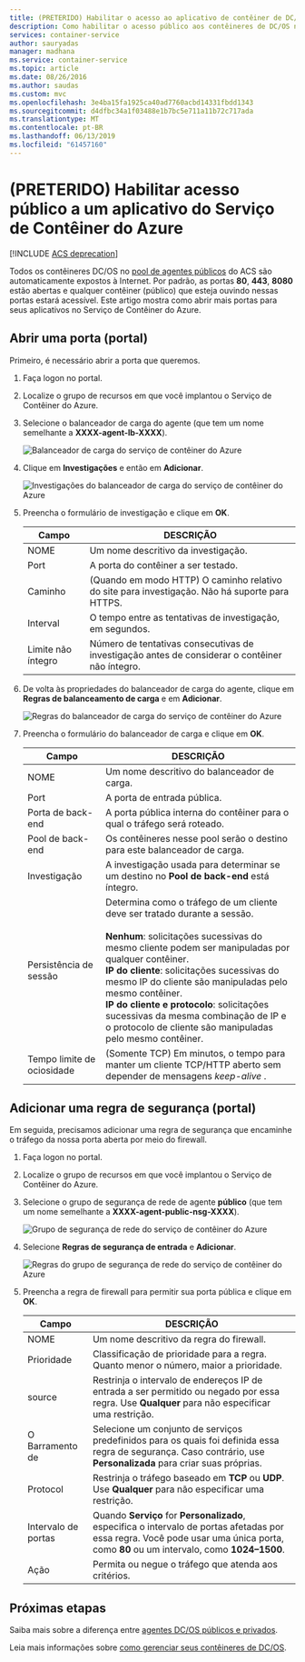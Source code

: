 ```yaml
---
title: (PRETERIDO) Habilitar o acesso ao aplicativo de contêiner de DC/SO do Azure
description: Como habilitar o acesso público aos contêineres de DC/OS no Serviço de Contêiner do Azure.
services: container-service
author: sauryadas
manager: madhana
ms.service: container-service
ms.topic: article
ms.date: 08/26/2016
ms.author: saudas
ms.custom: mvc
ms.openlocfilehash: 3e4ba15fa1925ca40ad7760acbd14331fbdd1343
ms.sourcegitcommit: d4dfbc34a1f03488e1b7bc5e711a11b72c717ada
ms.translationtype: MT
ms.contentlocale: pt-BR
ms.lasthandoff: 06/13/2019
ms.locfileid: "61457160"
---
```

# <a name="deprecated-enable-public-access-to-an-azure-container-service-application"></a>(PRETERIDO) Habilitar acesso público a um aplicativo do Serviço de Contêiner do Azure

[!INCLUDE [ACS deprecation](../../../includes/container-service-deprecation.md)]

Todos os contêineres DC/OS no [pool de agentes públicos](container-service-mesos-marathon-ui.md#deploy-a-docker-formatted-container) do ACS são automaticamente expostos à Internet. Por padrão, as portas **80**, **443**, **8080** estão abertas e qualquer contêiner (público) que esteja ouvindo nessas portas estará acessível. Este artigo mostra como abrir mais portas para seus aplicativos no Serviço de Contêiner do Azure.

## <a name="open-a-port-portal"></a>Abrir uma porta (portal)
Primeiro, é necessário abrir a porta que queremos.

1. Faça logon no portal.
2. Localize o grupo de recursos em que você implantou o Serviço de Contêiner do Azure.
3. Selecione o balanceador de carga do agente (que tem um nome semelhante a **XXXX-agent-lb-XXXX**).
   
    ![Balanceador de carga do serviço de contêiner do Azure](./media/container-service-enable-public-access/agent-load-balancer.png)
4. Clique em **Investigações** e então em **Adicionar**.
   
    ![Investigações do balanceador de carga do serviço de contêiner do Azure](./media/container-service-enable-public-access/add-probe.png)
5. Preencha o formulário de investigação e clique em **OK**.
   
   | Campo | DESCRIÇÃO |
   | --- | --- |
   | NOME |Um nome descritivo da investigação. |
   | Port |A porta do contêiner a ser testado. |
   | Caminho |(Quando em modo HTTP) O caminho relativo do site para investigação. Não há suporte para HTTPS. |
   | Interval |O tempo entre as tentativas de investigação, em segundos. |
   | Limite não íntegro |Número de tentativas consecutivas de investigação antes de considerar o contêiner não íntegro. |
6. De volta às propriedades do balanceador de carga do agente, clique em **Regras de balanceamento de carga** e em **Adicionar**.
   
    ![Regras do balanceador de carga do serviço de contêiner do Azure](./media/container-service-enable-public-access/add-balancer-rule.png)
7. Preencha o formulário do balanceador de carga e clique em **OK**.
   
   | Campo | DESCRIÇÃO |
   | --- | --- |
   | NOME |Um nome descritivo do balanceador de carga. |
   | Port |A porta de entrada pública. |
   | Porta de back-end |A porta pública interna do contêiner para o qual o tráfego será roteado. |
   | Pool de back-end |Os contêineres nesse pool serão o destino para este balanceador de carga. |
   | Investigação |A investigação usada para determinar se um destino no **Pool de back-end** está íntegro. |
   | Persistência de sessão |Determina como o tráfego de um cliente deve ser tratado durante a sessão.<br><br>**Nenhum**: solicitações sucessivas do mesmo cliente podem ser manipuladas por qualquer contêiner.<br>**IP do cliente**: solicitações sucessivas do mesmo IP do cliente são manipuladas pelo mesmo contêiner.<br>**IP do cliente e protocolo**: solicitações sucessivas da mesma combinação de IP e o protocolo de cliente são manipuladas pelo mesmo contêiner. |
   | Tempo limite de ociosidade |(Somente TCP) Em minutos, o tempo para manter um cliente TCP/HTTP aberto sem depender de mensagens *keep-alive* . |

## <a name="add-a-security-rule-portal"></a>Adicionar uma regra de segurança (portal)
Em seguida, precisamos adicionar uma regra de segurança que encaminhe o tráfego da nossa porta aberta por meio do firewall.

1. Faça logon no portal.
2. Localize o grupo de recursos em que você implantou o Serviço de Contêiner do Azure.
3. Selecione o grupo de segurança de rede de agente **público** (que tem um nome semelhante a **XXXX-agent-public-nsg-XXXX**).
   
    ![Grupo de segurança de rede do serviço de contêiner do Azure](./media/container-service-enable-public-access/agent-nsg.png)
4. Selecione **Regras de segurança de entrada** e **Adicionar**.
   
    ![Regras do grupo de segurança de rede do serviço de contêiner do Azure](./media/container-service-enable-public-access/add-firewall-rule.png)
5. Preencha a regra de firewall para permitir sua porta pública e clique em **OK**.
   
   | Campo | DESCRIÇÃO |
   | --- | --- |
   | NOME |Um nome descritivo da regra do firewall. |
   | Prioridade |Classificação de prioridade para a regra. Quanto menor o número, maior a prioridade. |
   | source |Restrinja o intervalo de endereços IP de entrada a ser permitido ou negado por essa regra. Use **Qualquer** para não especificar uma restrição. |
   | O Barramento de |Selecione um conjunto de serviços predefinidos para os quais foi definida essa regra de segurança. Caso contrário, use **Personalizada** para criar suas próprias. |
   | Protocol |Restrinja o tráfego baseado em **TCP** ou **UDP**. Use **Qualquer** para não especificar uma restrição. |
   | Intervalo de portas |Quando **Serviço** for **Personalizado**, especifica o intervalo de portas afetadas por essa regra. Você pode usar uma única porta, como **80** ou um intervalo, como **1024–1500**. |
   | Ação |Permita ou negue o tráfego que atenda aos critérios. |

## <a name="next-steps"></a>Próximas etapas
Saiba mais sobre a diferença entre [agentes DC/OS públicos e privados](container-service-dcos-agents.md).

Leia mais informações sobre [como gerenciar seus contêineres de DC/OS](container-service-mesos-marathon-ui.md).

